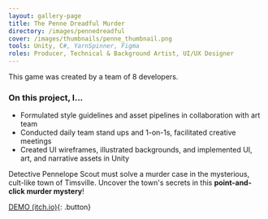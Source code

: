 ```yaml
---
layout: gallery-page
title: The Penne Dreadful Murder
directory: /images/pennedreadful
cover: /images/thumbnails/penne_thumbnail.png
tools: Unity, C#, YarnSpinner, Figma
roles: Producer, Technical & Background Artist, UI/UX Designer
---
```

This game was created by a team of 8 developers.
### On this project, I...
- Formulated style guidelines and asset pipelines in collaboration with art team
- Conducted daily team stand ups and 1-on-1s, facilitated creative meetings
- Created UI wireframes, illustrated backgrounds, and implemented UI, art, and narrative assets in Unity

Detective Pennelope Scout must solve a murder case in the mysterious, cult-like town of Timsville. Uncover the town's secrets in this **point-and-click murder mystery**!

[DEMO (itch.io)](https://crowswalk.itch.io/the-penne-dreadful-murder){: .button}

